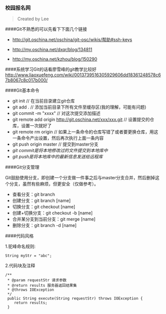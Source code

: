 ### 校园报名网
>Created by Lee

####Git不熟悉的可以先看下下面几个链接

- http://git.oschina.net/oschina/git-osc/wikis/帮助#ssh-keys

- http://my.oschina.net/dxqr/blog/134811

- http://my.oschina.net/kzhou/blog/150290

####系统学习Git的话看廖雪峰的git教学比较好 
http://www.liaoxuefeng.com/wiki/0013739516305929606dd18361248578c67b8067c8c017b000/

####Git基本命令
- git init // 在当前目录建立git仓库
- git add . // 添加当前目录下所有文件至缓存区(我的理解，可能有问题)
- git commit -m "xxxx" // 对这次提交添加描述
- git remote add origin http://git.oschina.net/xxx/xxx.git // 设置提交的仓库，设置一次就好了
- git remote rm origin // 如果上一条命令的仓库写错了或者要更换仓库，用这一条命令产出设置，然后再次执行上面一条内容
- git push origin master // 提交到master分支
- *git commit是将本地修改过的文件提交到本地库中*
- *git push是将本地库中的最新信息发送给远程库*

####Git分支管理

Git鼓励使用分支，即创建一个分支做一件事之后与master分支合并，然后删掉这个分支，虽然有些麻烦，但更安全（仅做参考）。
- 查看分支：git branch
- 创建分支：git branch [name]
- 切换分支：git checkout [name]
- 创建+切换分支：git checkout -b [name]
- 合并某分支到当前分支：git merge [name]
- 删除分支：git branch -d [name]

####代码风格

1.驼峰命名规则:

    String myStr = "abc";

2.代码块及注释

    /**
     * @param requestStr 请求参数
     * @return results 服务器返回结果集
     * @throws IOException
     */
     public String execute(String requestStr) throws IOException {
        return results;
     }
